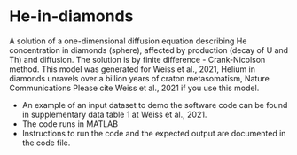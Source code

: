 # He-in-diamonds
  A solution of a one-dimensional diffusion equation describing He concentration in diamonds (sphere), affected by production (decay of U and Th) and diffusion. The solution is   by finite difference - Crank-Nicolson method.
  This model was generated for Weiss et al., 2021, Helium in diamonds unravels over a billion years of craton metasomatism, Nature Communications
  Please cite Weiss et al., 2021 if you use this model.

- An example of an input dataset to demo the software code can be found in supplementary data table 1 at Weiss et al., 2021.
- The code runs in MATLAB
- Instructions to run the code and the expected output are documented in the code file. 
